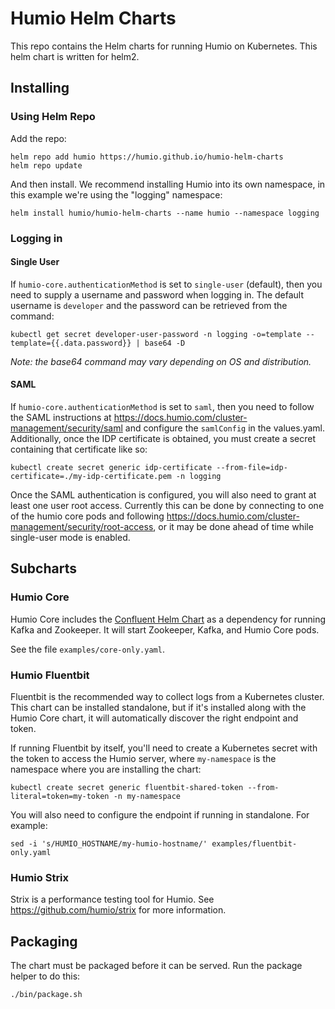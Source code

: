 # Humio Helm Charts

This repo contains the Helm charts for running Humio on Kubernetes. This helm chart is written for helm2. 

## Installing

### Using Helm Repo

Add the repo:
```
helm repo add humio https://humio.github.io/humio-helm-charts
helm repo update
```

And then install. We recommend installing Humio into its own namespace, in this example we're using the "logging" namespace:

```
helm install humio/humio-helm-charts --name humio --namespace logging
```

### Logging in

#### Single User

If `humio-core.authenticationMethod` is set to `single-user` (default), then you need to supply a username and password
when logging in. The default username is `developer` and the password can be retrieved from the command:
```
kubectl get secret developer-user-password -n logging -o=template --template={{.data.password}} | base64 -D
```
_Note: the base64 command may vary depending on OS and distribution._

#### SAML

If `humio-core.authenticationMethod` is set to `saml`, then you need to follow the SAML instructions at
https://docs.humio.com/cluster-management/security/saml and configure the `samlConfig` in the values.yaml. Additionally,
once the IDP certificate is obtained, you must create a secret containing that certificate like so:

```
kubectl create secret generic idp-certificate --from-file=idp-certificate=./my-idp-certificate.pem -n logging
```

Once the SAML authentication is configured, you will also need to grant at least one user root access. Currently this
can be done by connecting to one of the humio core pods and following
https://docs.humio.com/cluster-management/security/root-access, or it may be done ahead of time while single-user mode
 is enabled.

## Subcharts

### Humio Core

Humio Core includes the [Confluent Helm Chart](https://github.com/confluentinc/cp-helm-charts) as a dependency for
running Kafka and Zookeeper. It will start Zookeeper, Kafka, and Humio Core pods.

See the file `examples/core-only.yaml`.

### Humio Fluentbit

Fluentbit is the recommended way to collect logs from a Kubernetes cluster. This chart can be installed standalone, but
if it's installed along with the Humio Core chart, it will automatically discover the right endpoint and token.

If running Fluentbit by itself, you'll need to create a Kubernetes secret with the token to access the Humio server,
where `my-namespace` is the namespace where you are installing the chart:

```
kubectl create secret generic fluentbit-shared-token --from-literal=token=my-token -n my-namespace
```

You will also need to configure the endpoint if running in standalone. For example:

```
sed -i 's/HUMIO_HOSTNAME/my-humio-hostname/' examples/fluentbit-only.yaml
```

### Humio Strix

Strix is a performance testing tool for Humio. See https://github.com/humio/strix for more information.

## Packaging

The chart must be packaged before it can be served. Run the package helper to do this:
```
./bin/package.sh
```
